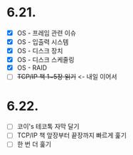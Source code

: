 # 6.21.

- [x] OS - 프레임 관련 이슈
- [x] OS - 입출력 시스템
- [x] OS - 디스크 장치
- [x] OS - 디스크 스케줄링
- [x] OS - RAID
- [ ] ~~TCP/IP 책 1~5장 읽기~~ <- 내일 이어서

# 6.22.

- [ ] 코이's 테코톡 자막 달기
- [ ] TCP/IP 책 앞장부터 끝장까지 빠르게 훑기
- [ ] 한 번 더 훑기
